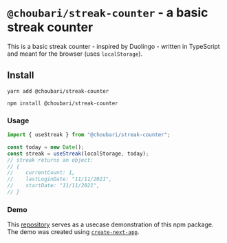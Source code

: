# `@choubari/streak-counter` - a basic streak counter

This is a basic streak counter - inspired by Duolingo - written in TypeScript and meant for the browser (uses `localStorage`).

## Install

```shell
yarn add @choubari/streak-counter
```

```shell
npm install @choubari/streak-counter
```

### Usage

```typescript
import { useStreak } from "@choubari/streak-counter";

const today = new Date();
const streak = useStreak(localStorage, today);
// streak returns an object:
// {
//    currentCount: 1,
//    lastLoginDate: "11/11/2021",
//    startDate: "11/11/2021",
// }
```

### Demo

This [repository](https://github.com/choubari/streak-counter-demo) serves as a usecase demonstration of this npm package. The demo was created using [`create-next-app`](https://github.com/vercel/next.js/tree/canary/packages/create-next-app).
